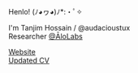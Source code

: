 Henlo! (ﾉ◕ヮ◕)ﾉ*:・ﾟ✧

I'm Tanjim Hossain / @audacioustux  
Researcher [@ĀloLabs](https://alo.dev/)  

[Website](https://audacioustux.com)  
[Updated CV](https://docs.google.com/document/d/1UHS-VIssrt7lq4nhFvz6Zxa31rzn4q2cKwmo8TG3iTM?usp=sharing)
